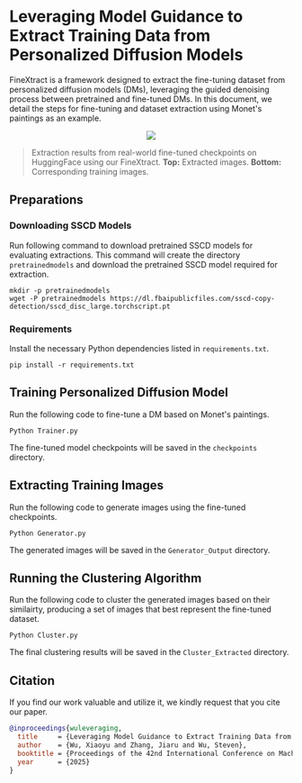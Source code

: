 # Leveraging Model Guidance to Extract Training Data from Personalized Diffusion Models

FineXtract is a framework designed to extract the fine-tuning dataset from personalized diffusion models (DMs), leveraging the guided denoising process between pretrained and fine-tuned DMs. In this document, we detail the steps for fine-tuning and dataset extraction using Monet's paintings as an example.


<p align="center">
<img  src="example.png">
</p>

> Extraction results from real-world fine-tuned checkpoints on HuggingFace using our FineXtract. **Top:** Extracted images. **Bottom:** Corresponding training images.

## Preparations

### Downloading SSCD Models

Run following command to download pretrained SSCD models for evaluating extractions. This command will create the directory `pretrainedmodels` and download the pretrained SSCD model required for extraction.

```
mkdir -p pretrainedmodels
wget -P pretrainedmodels https://dl.fbaipublicfiles.com/sscd-copy-detection/sscd_disc_large.torchscript.pt
```

### Requirements

Install the necessary Python dependencies listed in `requirements.txt`.

```
pip install -r requirements.txt
```

## Training Personalized Diffusion Model

Run the following code to fine-tune a DM based on Monet's paintings.

```
Python Trainer.py
```

The fine-tuned model checkpoints will be saved in the `checkpoints` directory.

## Extracting Training Images

Run the following code to generate images using the fine-tuned checkpoints.

```
Python Generator.py
```

The generated images will be saved in the `Generator_Output` directory.

## Running the Clustering Algorithm

Run the following code to cluster the generated images based on their similairty, producing a set of images that best represent the fine-tuned dataset.

```
Python Cluster.py
```

The final clustering results will be saved in the `Cluster_Extracted` directory.


## Citation

If you find our work valuable and utilize it, we kindly request that you cite our paper.

```bibtex
@inproceedings{wuleveraging,
  title     = {Leveraging Model Guidance to Extract Training Data from Personalized Diffusion Models},
  author    = {Wu, Xiaoyu and Zhang, Jiaru and Wu, Steven},
  booktitle = {Proceedings of the 42nd International Conference on Machine Learning (ICML)},
  year      = {2025}
}
